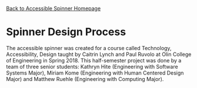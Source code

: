 [Back to Accessible Spinner Homepage](index.md)
# Spinner Design Process
The accessible spinner was created for a course called Technology, Accessibility, Design taught by Caitrin Lynch and Paul Ruvolo at Olin College of Engineering in Spring 2018. This half-semester project was done by a team of three senior students: Kathryn Hite (Engineering with Software Systems Major), Miriam Kome (Engineering with Human Centered Design Major) and Matthew Ruehle (Engineering with Computing Major). 

